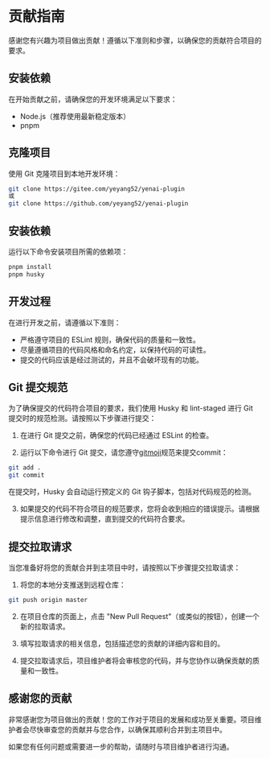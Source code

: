 # 贡献指南

感谢您有兴趣为项目做出贡献！遵循以下准则和步骤，以确保您的贡献符合项目的要求。

## 安装依赖

在开始贡献之前，请确保您的开发环境满足以下要求：

- Node.js（推荐使用最新稳定版本）
- pnpm

## 克隆项目

使用 Git 克隆项目到本地开发环境：

```sh
git clone https://gitee.com/yeyang52/yenai-plugin
或
git clone https://github.com/yeyang52/yenai-plugin
```

## 安装依赖

运行以下命令安装项目所需的依赖项：

```sh
pnpm install
pnpm husky
```
## 开发过程

在进行开发之前，请遵循以下准则：

- 严格遵守项目的 ESLint 规则，确保代码的质量和一致性。
- 尽量遵循项目的代码风格和命名约定，以保持代码的可读性。
- 提交的代码应该是经过测试的，并且不会破坏现有的功能。

## Git 提交规范

为了确保提交的代码符合项目的要求，我们使用 Husky 和 lint-staged 进行 Git 提交时的规范检测。请按照以下步骤进行提交：

1. 在进行 Git 提交之前，确保您的代码已经通过 ESLint 的检查。

2. 运行以下命令进行 Git 提交，请您遵守[gitmoji](https://gitmoji.dev/)规范来提交commit：

```sh
git add .
git commit
```
在提交时，Husky 会自动运行预定义的 Git 钩子脚本，包括对代码规范的检测。

3. 如果提交的代码不符合项目的规范要求，您将会收到相应的错误提示。请根据提示信息进行修改和调整，直到提交的代码符合要求。

## 提交拉取请求

当您准备好将您的贡献合并到主项目中时，请按照以下步骤提交拉取请求：

1. 将您的本地分支推送到远程仓库：
   
```sh
git push origin master
```

2. 在项目仓库的页面上，点击 "New Pull Request"（或类似的按钮），创建一个新的拉取请求。

3. 填写拉取请求的相关信息，包括描述您的贡献的详细内容和目的。

4. 提交拉取请求后，项目维护者将会审核您的代码，并与您协作以确保贡献的质量和一致性。

## 感谢您的贡献

非常感谢您为项目做出的贡献！您的工作对于项目的发展和成功至关重要。项目维护者会尽快审查您的贡献并与您合作，以确保其顺利合并到主项目中。

如果您有任何问题或需要进一步的帮助，请随时与项目维护者进行沟通。